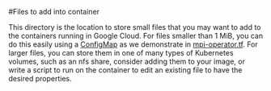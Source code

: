 #Files to add into container

This directory is the location to store small files that you may want to add to the containers running in Google Cloud. For files smaller than 1 MiB, you can do this easily using a [ConfigMap](https://kubernetes.io/docs/tasks/configure-pod-container/configure-pod-configmap/#add-configmap-data-to-a-volume) as we demonstrate in [mpi-operator.tf](tf-kubernetes/mpi-operator.tf).
For larger files, you can store them in one of many types of Kubernetes volumes, such as an nfs share, consider adding them to your image, or write a script to run on the container to edit an existing file to have the desired properties.
